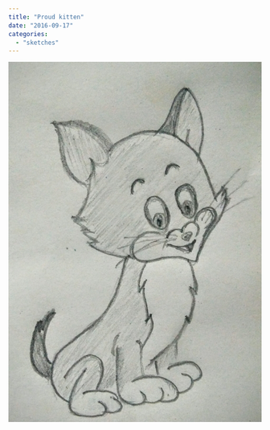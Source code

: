 ```yaml
---
title: "Proud kitten"
date: "2016-09-17"
categories: 
  - "sketches"
---
```


[![](images/wpid-wp-1474877515250.jpg)](https://hitesh.in/wp-content/uploads/2016/09/wpid-wp-1474877515250.jpg)
